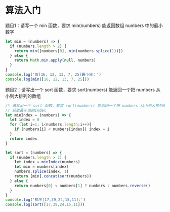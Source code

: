 # 算法入门
题目1：请写一个 min 函数，要求 min(numbers) 能返回数组 numbers 中的最小数字
```javascript
let min = (numbers) => {
  if (numbers.length > 2) {
    return min([numbers[0], min(numbers.splice(1))])
  } else {
    return Math.min.apply(null, numbers)
  }
}
console.log('取[16, 12, 13, 7, 25]最小值：')
console.log(min([16, 12, 13, 7, 25]))
```
题目2：请写出一个 sort 函数，要求 sort(numbers) 能返回一个把 numbers 从小到大排列的数组
```javascript
/* 请写出一个 sort 函数，要求 sort(numbers) 能返回一个把 numbers 从小到大排列的数组 */
// 获取最小值的index
let minIndex = (numbers) => {
  let index = 0
  for (let i=1; i<numbers.length;i++){
    if (numbers[i] < numbers[index]) index = i
  }
  return index
}

let sort = (numbers) => {
  if (numbers.length > 2) {
    let index = minIndex(numbers)
    let min = numbers[index]
    numbers.splice(index, 1)
    return [min].concat(sort(numbers))
  } else {
    return numbers[0] < numbers[1] ? numbers : numbers.reverse()
  }
}
console.log('排序[17,39,24,15,11]:')
console.log(sort([17,39,24,15,11]))
```

